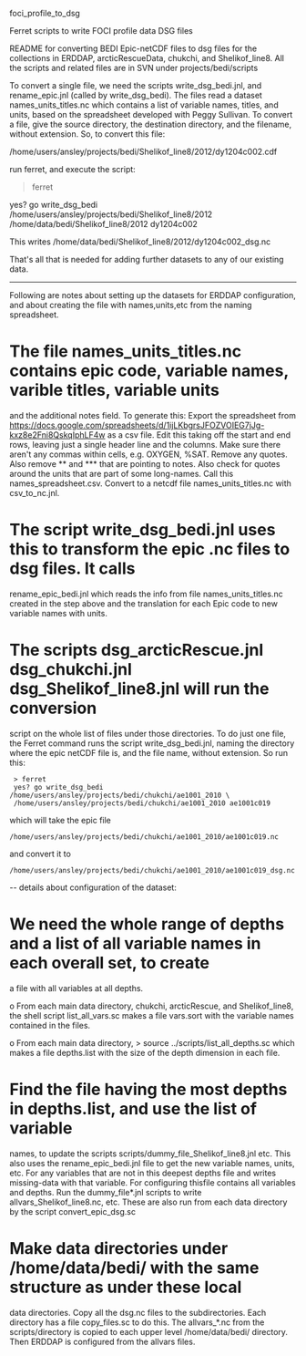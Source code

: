 foci_profile_to_dsg

Ferret scripts to write FOCI profile data DSG files

README for converting BEDI Epic-netCDF files to dsg files for the collections in ERDDAP,
arcticRescueData, chukchi, and Shelikof_line8.  All the scripts and related files are
in SVN under projects/bedi/scripts

To convert a single file, we need the scripts write_dsg_bedi.jnl, and rename_epic.jnl 
(called by write_dsg_bedi).  The files read a dataset names_units_titles.nc which contains
a list of variable names, titles, and units, based on the spreadsheet developed with Peggy 
Sullivan. To convert a file, give the source directory, the destination directory, and the 
filename, without extension.  So, to convert this file:

/home/users/ansley/projects/bedi/Shelikof_line8/2012/dy1204c002.cdf

run ferret, and execute the script:

  > ferret

  yes? go write_dsg_bedi /home/users/ansley/projects/bedi/Shelikof_line8/2012 \
  /home/data/bedi/Shelikof_line8/2012 dy1204c002

This writes /home/data/bedi/Shelikof_line8/2012/dy1204c002_dsg.nc

That's all that is needed for adding further datasets to any of our existing data.

------
Following are notes about setting up the datasets for ERDDAP configuration, and about
creating the file with names,units,etc from the naming spreadsheet.

# The file names_units_titles.nc contains epic code, variable names, varible titles, variable units
  and the additional notes field. To generate this:
  Export the spreadsheet from https://docs.google.com/spreadsheets/d/1ijLKbgrsJFOZVOIEG7jJg-kxz8e2Fni8QskqIphLF4w
  as a csv file.  Edit this taking off the start and end rows, leaving just a single header 
  line and the columns.  Make sure there aren't any commas within cells, e.g. OXYGEN, %SAT. 
  Remove any quotes. Also remove ** and *** that are pointing to notes. Also check for quotes 
  around the units that are part of some long-names. Call this names_spreadsheet.csv. Convert 
  to a netcdf file names_units_titles.nc with csv_to_nc.jnl.

# The script write_dsg_bedi.jnl uses this to transform the epic .nc files to dsg files. It calls 
  rename_epic_bedi.jnl which reads the info from file names_units_titles.nc created in the step
  above and the translation for each Epic code to new variable names with units.  

# The scripts dsg_arcticRescue.jnl  dsg_chukchi.jnl  dsg_Shelikof_line8.jnl will run the conversion
  script on the whole list of files under those directories. To do just one file, the Ferret 
  command runs the script write_dsg_bedi.jnl, naming the directory where the epic netCDF file is, and 
  the file name, without extension.  So run this:

     > ferret
     yes? go write_dsg_bedi /home/users/ansley/projects/bedi/chukchi/ae1001_2010 \
     /home/users/ansley/projects/bedi/chukchi/ae1001_2010 ae1001c019
  
  which will take the epic file

    /home/users/ansley/projects/bedi/chukchi/ae1001_2010/ae1001c019.nc

  and convert it to 

    /home/users/ansley/projects/bedi/chukchi/ae1001_2010/ae1001c019_dsg.nc


-- details about configuration of the dataset:

# We need the whole range of depths and a list of all variable names in each overall set, to create
  a file with all variables at all depths. 

  o From each main data directory, chukchi, arcticRescue, and Shelikof_line8, the shell script
    list_all_vars.sc makes a file vars.sort with the variable names contained in the files. 

  o From each main data directory, > source ../scripts/list_all_depths.sc
    which makes a file depths.list with the size of the depth dimension in each file. 

# Find the file having the most depths in depths.list, and use the list of variable 
  names, to update the scripts scripts/dummy_file_Shelikof_line8.jnl etc. This also 
  uses the rename_epic_bedi.jnl file to get the new variable names, units, etc. For any 
  variables that are not in this deepest depths file and writes missing-data with that 
  variable. For configuring thisfile contains all variables and depths. Run the 
  dummy_file*.jnl scripts to write allvars_Shelikof_line8.nc, etc. These are also run 
  from each data directory by the script convert_epic_dsg.sc

# Make data directories under /home/data/bedi/ with the same structure as under these local
  data directories.  Copy all the dsg.nc files to the subdirectories. Each directory has a file
  copy_files.sc to do this. The allvars_*.nc from the scripts/directory is copied to each upper 
  level /home/data/bedi/ directory. Then ERDDAP is configured from the allvars files.


